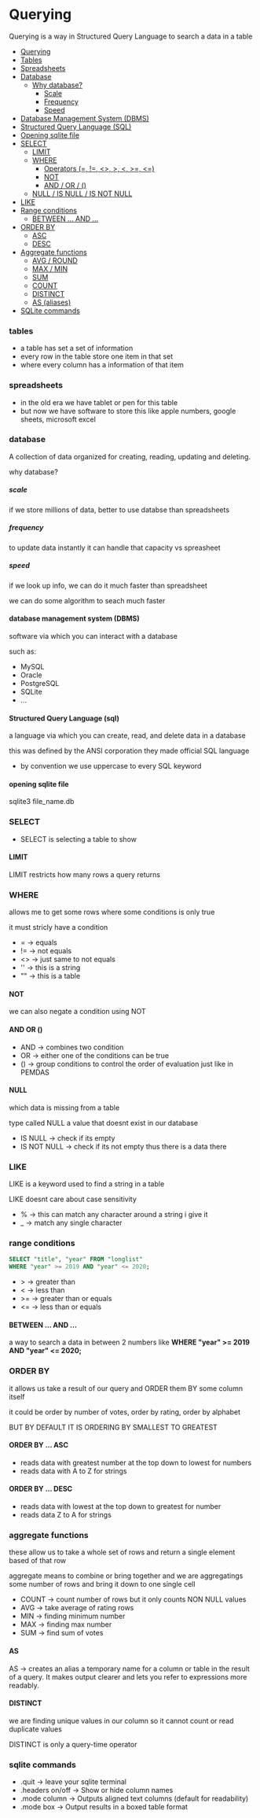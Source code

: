 # Querying

Querying is a way in Structured Query Language to search a data in a table

- [Querying](#querying)
- [Tables](#tables)
- [Spreadsheets](#spreadsheets)
- [Database](#database)
  - [Why database?](#why-database)
    - [Scale](#scale)
    - [Frequency](#frequency)
    - [Speed](#speed)
- [Database Management System (DBMS)](#database-management-system-dbms)
- [Structured Query Language (SQL)](#structured-query-language-sql)
- [Opening sqlite file](#opening-sqlite-file)
- [SELECT](#select)
  - [LIMIT](#limit)
  - [WHERE](#where)
    - [Operators (=, !=, <>, >, <, >=, <=)](#not)
    - [NOT](#not)
    - [AND / OR / ()](#not)
  - [NULL / IS NULL / IS NOT NULL](#null--is-null--is-not-null)
- [LIKE](#like)
- [Range conditions](#range-conditions)
  - [BETWEEN ... AND ...](#between--and-)
- [ORDER BY](#order-by)
  - [ASC](#order-by-asc)
  - [DESC](#order-by-desc)
- [Aggregate functions](#aggregate-functions)
  - [AVG / ROUND](#avg--round)
  - [MAX / MIN](#max--min)
  - [SUM](#sum)
  - [COUNT](#count)
  - [DISTINCT](#distinct)
  - [AS (aliases)](#as-aliases)
- [SQLite commands](#sqlite-commands)

### tables

- a table has set a set of information
- every row in the table store one item in that set
- where every column has a information of that item

### spreadsheets

- in the old era we have tablet or pen for this table
- but now we have software to store this like apple numbers, google sheets, microsoft excel

### database

A collection of data organized for creating, reading, updating and deleting.

why database?

##### scale

if we store millions of data, better to use databse than spreadsheets

##### frequency

to update data instantly it can handle that capacity vs spreasheet

##### speed

if we look up info, we can do it much faster than spreadsheet

we can do some algorithm to seach much faster

#### database management system (DBMS)

software via which you can interact with a database

such as:

- MySQL
- Oracle
- PostgreSQL
- SQLite
- ...

#### Structured Query Language (sql)

a language via which you can create, read, and delete data in a database

this was defined by the ANSI corporation they made official SQL language

- by convention we use uppercase to every SQL keyword

#### opening sqlite file

sqlite3 file_name.db

### SELECT

- SELECT is selecting a table to show

#### LIMIT

LIMIT restricts how many rows a query returns

### WHERE

allows me to get some rows where some conditions is only true

it must stricly have a condition

- = -> equals
- != -> not equals
- <> -> just same to not equals
- '' -> this is a string
- "" -> this is a table

#### NOT

we can also negate a condition using NOT

#### AND OR ()

- AND -> combines two condition
- OR -> either one of the conditions can be true
- () -> group conditions to control the order of evaluation just like in PEMDAS

#### NULL

which data is missing from a table

type called NULL a value that doesnt exist in our database

- IS NULL -> check if its empty
- IS NOT NULL -> check if its not empty thus there is a data there

### LIKE

LIKE is a keyword used to find a string in a table

LIKE doesnt care about case sensitivity

- % -> this can match any character around a string i give it
- \_ -> match any single character

### range conditions

```sql
SELECT "title", "year" FROM "longlist"
WHERE "year" >= 2019 AND "year" <= 2020;
```

- \> -> greater than
- < -> less than
- \>= -> greater than or equals
- <= -> less than or equals

#### BETWEEN ... AND ...

a way to search a data in between 2 numbers like **WHERE "year" >= 2019 AND "year" <= 2020;**

### ORDER BY

it allows us take a result of our query and ORDER them BY some column itself

it could be order by number of votes, order by rating, order by alphabet

BUT BY DEFAULT IT IS ORDERING BY SMALLEST TO GREATEST

#### ORDER BY ... ASC

- reads data with greatest number at the top down to lowest for numbers
- reads data with A to Z for strings

#### ORDER BY ... DESC

- reads data with lowest at the top down to greatest for number
- reads data Z to A for strings

### aggregate functions

these allow us to take a whole set of rows and return a single element based of that row

aggregate means to combine or bring together and we are aggregatings some number of rows and bring it down to one single cell

- COUNT -> count number of rows but it only counts NON NULL values
- AVG -> take average of rating rows
- MIN -> finding minimum number
- MAX -> finding max number
- SUM -> find sum of votes

#### AS

AS -> creates an alias a temporary name for a column or table in the result of a query. It makes output clearer and lets you refer to expressions more readably.

#### DISTINCT

we are finding unique values in our column so it cannot count or read duplicate values

DISTINCT is only a query-time operator

### sqlite commands

- .quit -> leave your sqlite terminal
- .headers on/off -> Show or hide column names
- .mode column -> Outputs aligned text columns (default for readability)
- .mode box -> Output results in a boxed table format
